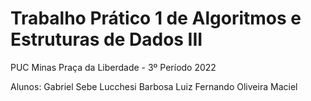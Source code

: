 # Trabalho Prático 1 de Algoritmos e Estruturas de Dados III
PUC Minas Praça da Liberdade - 3º Período 2022

Alunos: 
Gabriel Sebe Lucchesi Barbosa
Luiz Fernando Oliveira Maciel
